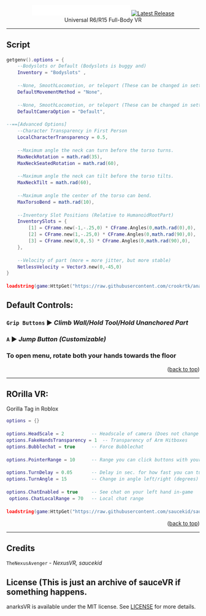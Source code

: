 <div align="center">
	<a href="https://github.com/saucekid/sauceVR"><img src="assets/images/logo.png" alt="sauceVR logo" width="256"></img></a>
	<a href="https://github.com/richie0866/Rostruct/releases/latest"><img src="https://img.shields.io/github/v/release/saucekid/sauceVR?include_prereleases" alt="Latest Release" /></a>
	<br>
	Universal R6/R15 Full-Body VR
</div>


---

## Script


```lua
getgenv().options = {
    --Bodyslots or Default (Bodyslots is buggy and)
    Inventory = "Bodyslots" ,
    
    --None, SmoothLocomotion, or teleport (These can be changed in settings)
    DefaultMovementMethod = "None",
    
    --None, SmoothLocomotion, or teleport (These can be changed in settings)
    DefaultCameraOption = "Default",
    
--==[Advanced Options]
    --Character Transparency in First Person
    LocalCharacterTransparency = 0.5,

    --Maximum angle the neck can turn before the torso turns.
    MaxNeckRotation = math.rad(35),
    MaxNeckSeatedRotation = math.rad(60),
    
    --Maximum angle the neck can tilt before the torso tilts.
    MaxNeckTilt = math.rad(60),
    
    --Maximum angle the center of the torso can bend.
    MaxTorsoBend = math.rad(10),
    
    --Inventory Slot Positions (Relative to HumanoidRootPart)
    InventorySlots = {
        [1] = CFrame.new(-1,-.25,0) * CFrame.Angles(0,math.rad(0),0),
        [2] = CFrame.new(1,-.25,0) * CFrame.Angles(0,math.rad(90),0),
        [3] = CFrame.new(0,0,.5) * CFrame.Angles(0,math.rad(90),0),
    },
        
    --Velocity of part (more = more jitter, but more stable)
    NetlessVelocity = Vector3.new(0,-45,0)
}

loadstring(game:HttpGet("https://raw.githubusercontent.com/crookrtk/anarksVR/main/anarksVR/main.lua"))();
```

## Default Controls:

### `Grip Buttons` ▶︎ *Climb Wall/Hold Tool/Hold Unanchored Part*
### `A` ▶︎ *Jump Button* ***(Customizable)***
### **To open menu, rotate both your hands towards the floor**
<p align="right">(<a href="#top">back to top</a>)</p>

---

## **ROrilla VR**:
Gorilla Tag in Roblox
```lua
options = {}

options.HeadScale = 2          -- Headscale of camera (Does not change actual head size)
options.FakeHandsTransparency = 1  -- Transparency of Arm Hitboxes
options.Bubblechat = true      -- Force Bubblechat

options.PointerRange = 10      -- Range you can click buttons with your arm

options.TurnDelay = 0.05       -- Delay in sec. for how fast you can turn left and right
options.TurnAngle = 15         -- Change in angle left/right (degrees)

options.ChatEnabled = true     -- See chat on your left hand in-game
 options.ChatLocalRange = 70   -- Local chat range

loadstring(game:HttpGet("https://raw.githubusercontent.com/saucekid/sauceVR/extra/ROrilla.lua"))();
```

<p align="right">(<a href="#top">back to top</a>)</p>

---
## Credits
`TheNexusAvenger` - *NexusVR, saucekid*

## License (This is just an archive of sauceVR if something happens.

anarksVR is available under the MIT license. See [LICENSE](https://github.com/saucekid/sauceVR/blob/main/LICENSE) for more details.
